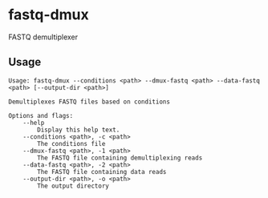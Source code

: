 # fastq-dmux
FASTQ demultiplexer

## Usage
    Usage: fastq-dmux --conditions <path> --dmux-fastq <path> --data-fastq <path> [--output-dir <path>]
    
    Demultiplexes FASTQ files based on conditions
    
    Options and flags:
        --help
            Display this help text.
        --conditions <path>, -c <path>
            The conditions file
        --dmux-fastq <path>, -1 <path>
            The FASTQ file containing demultiplexing reads
        --data-fastq <path>, -2 <path>
            The FASTQ file containing data reads
        --output-dir <path>, -o <path>
            The output directory
